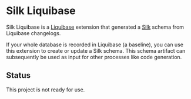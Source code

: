Silk Liquibase
===============================

Silk Liquibase is a [Liquibase](https://www.liquibase.org/) extension that generated a [Silk](https://github.com/mverleg/silk) schema from Liquibase changelogs.

If your whole database is recorded in Liquibase (a baseline), you can use this extension to create or update a Silk schema. This schema artifact can subsequently be used as input for other processes like code generation.

Status
-------------------------------

This project is not ready for use.

